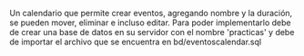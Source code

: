 Un calendario que permite crear eventos, agregando nombre y la duración, se pueden mover, eliminar e incluso editar.
Para poder implementarlo debe de crear una base de datos en su servidor con el nombre 'practicas' y debe de importar el archivo que se encuentra en bd/eventoscalendar.sql
